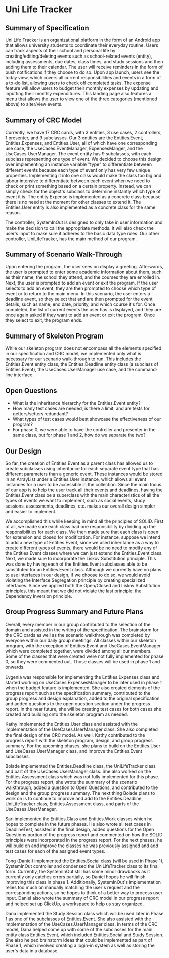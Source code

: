 # Uni Life Tracker 
## Summary of Specification 
Uni Life Tracker is an organizational platform in the form of an Android app that allows university students to coordinate their everyday routine. Users can track aspects of their school and personal life by creating/editing/deleting events such as school-related events (entity), including assessments, due dates, class times, and study sessions and then adding them to their calendar. The user will receive reminders in the form of push notifications if they choose to do so. Upon app launch, users see the today view, which covers all current responsibilities and events in a form of a to-do list, allowing users to check off completed tasks. The expense feature will allow users to budget their monthly expenses by updating and inputting their monthly expenditures. This landing page also features a menu that allows the user to view one of the three categories (mentioned above) to alter/view events.

## Summary of CRC Model
Currently, we have 17 CRC cards, with 3 entities, 3 use cases, 2 controllers, 1 presenter, and 9 subclasses. Our 3 entities are the Entities.Event, Entities.Expenses, and Entities.User, all of which have one corresponding use case, the UseCases.EventManager, ExpensesManger, and the UseCases.UserManager. The event entity has 9 subclasses, with each subclass representing one type of event. We decided to choose this design over implementing an instance variable "type" to differentiate between different events because each type of event only has very few unique properties. Implementing it into one class would make the class too big and labour intensive to differentiate between each event when we need to check or print something based on a certain property. Instead, we can simply check for the object's subclass to determine instantly which type of event it is. The entity Expense is implemented as a concrete class because there is no need at the moment for other classes to extend it. The Entities.User entity is also implemented as a concrete class for the same reason. 

The controller, SystemInOut is designed to only take in user information and make the decision to call the appropriate methods. It will also check the user's input to make sure it adheres to the basic data type rules. Our other controller, UniLifeTracker, has the main method of our program.

## Summary of Scenario Walk-Through 
Upon entering the program, the user sees on display a greeting. Afterwards, the user is prompted to enter some academic information about them, such as their name, the school they attend, and the courses they are enrolled in. Next, the user is prompted to add an event or exit the program. If the user selects to add an event, they are then prompted to choose which type of event or to return to the main menu. In this scenario, the user enters a deadline event, so they select that and are then prompted for the event details, such as name, end date, priority, and which course it's for. Once completed, the list of current events the user has is displayed, and they are once again asked if they want to add an event or exit the program. Once they select to exit, the program ends.

## Summary of Skeleton Program
While our skeleton program does not encompass all the elements specified in our specification and CRC model, we implemented only what is necessary for our scenario walk-through to run. This includes the Entities.Event entity class, the Entities.Deadline entity class (a subclass of Entities.Event), the UseCases.UserManager use case, and the command-line interface. 

## Open Questions 
+ What is the inheritance hierarchy for the Entities.Event entity?
+ How many test cases are needed, is there a limit, and are tests for getters/setters redundant?
+ What types of test cases would best showcase the effectiveness of our program?
+ For phase 0, we were able to have the controller and presenter in the same class, but for phase 1 and 2, how do we separate the two?

## Our Design
So far, the creation of Entities.Event as a parent class has allowed us to create subclasses using inheritance for each separate event type that has different parameters than a generic event. These instances would be stored in an ArrayList under a Entities.User instance, which allows all event instances for a user to be accessible in the collection. Since the main focus of our app is to help the user track all their events and deadlines, having the Entities.Event class be a superclass with the main characteristics of all the types of events we want to implement, such as social events, study sessions, assessments, deadlines, etc. makes our overall design simpler and easier to implement. 

We accomplished this while keeping in mind all the principles of SOLID. First of all, we made sure each class had one responsibility by dividing up the responsibilities for each class. We then made sure that each class is open for extension and closed for modification. For instance, suppose we intend to add a new type of Entities.Event, since we used inheritance as a way to create different types of events, there would be no need to modify any of the Entities.Event classes where we can just extend the Entities.Event class. Next, we made sure to incorporate the Liskov Substitution principle. This was done by having each of the Entities.Event subclasses able to be substituted for an Entities.Event class. Although we currently have no plans to use interfaces in our design, if we choose to do so, we would avoid violating the Interface Segregation principle by creating specialized interfaces. Since we applied both the Open/Closed and Liskov Substitution principles, this meant that we did not violate the last principle: the Dependency Inversion principle. 

## Group Progress Summary and Future Plans 
Overall, every member in our group contributed to the selection of the domain and assisted in the writing of the specification. The brainstorm for the CRC cards as well as the scenario walkthrough was completed by everyone within our daily group meetings. All classes within our skeleton program, with the exception of Entities.Event and UseCases.EventManager which were completed together, were divided among all our members. Some of the classes that were created were not fully implemented for phase 0, so they were commented out. Those classes will be used in phase 1 and onwards. 

Evgenia was responsible for implementing the Entities.Expenses class and started working on UseCases.ExpensesManager to be later used in phase 1 when the budget feature is implemented. She also created elements of the progress report such as the specification summary, contributed to the group progress and design explanation, added to the original specification and added questions to the open question section under the progress report. In the near future, she will be creating test cases for both cases she created and building onto the skeleton program as needed. 

Kathy implemented the Entities.User class and assisted with the implementation of the UseCases.UserManager class. She also completed the final design of the CRC model. As well, Kathy contributed to the progress report with the skeleton program, design, and group progress summary. For the upcoming phases, she plans to build on the Entities.User and UseCases.UserManager class, and improve the Entities.Event subclasses. 

Bolade implemented the Entities.Deadline class, the UniLifeTracker class and part of the UseCases.UserManager class. She also worked on the Entities.Assessment class which was not fully implemented for this phase. For the progress report, she wrote the summary of the scenario walkthrough, added a question to Open Questions, and contributed to the design and the group progress summary. The next thing Bolade plans to work on is to continue to improve and add to the Entities.Deadline, UniLifeTracker class, Entities.Assessment class, and parts of the UseCases.UserManager.

Sari implemented the Entities.Class and Entities.Work classes which he hopes to complete in the future phases. He also wrote all test cases in DeadlineTest, assisted in the final design, added questions for the Open Questions portion of the progress report and commented on how the SOLID principles were incorporated in the progress report. For the next phases, he will build on and improve the classes he was previously assigned and add test cases for each of the assigned event types.

Tong (Daniel) implemented the Entities.Social class (will be used in Phase 1), SystemInOut controller and condensed the UniLifeTracker class to its final form. Currently, the SystemInOut still has some minor drawbacks as it currently only catches errors partially, so Daniel hopes he will finish improving this class in phase 1. Additionally, SystemInOut's implementation relies too much on manually matching the user's request and the corresponding actions, so he hopes to think of a better way to process user input. Daniel also wrote the summary of CRC model in our progress report and helped set up ClickUp, a workspace to help us stay organized.

Dana implemented the Study Session class which will be used later in Phase 1 as one of the subclasses of Entities.Event. She also assisted with the implementation of the UseCases.UserManager class.  In terms of the CRC model, Dana helped come up with some of the subclasses for the main entity class Entities.Event, which included Entities.Social and Study Session. She also helped brainstorm ideas that could be implemented as part of Phase 1, which involved creating a login-in system as well as storing the user's data in a database.
